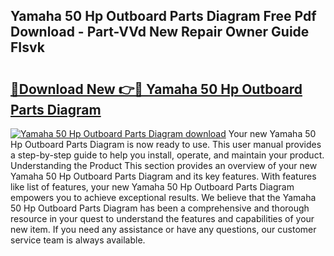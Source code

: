 ## Yamaha 50 Hp Outboard Parts Diagram Free Pdf Download - Part-VVd New Repair Owner Guide FIsvk

# <h2><a href="http://dfkb56.blite.top/?on=Yamaha+50+Hp+Outboard+Parts+Diagram">🔗Download New 👉🔴 Yamaha 50 Hp Outboard Parts Diagram</a></h2>

[![Yamaha 50 Hp Outboard Parts Diagram download](https://i.imgur.com/lujVjoI.png)](http://dfkb56.blite.top/?on=Yamaha+50+Hp+Outboard+Parts+Diagram)
Your new Yamaha 50 Hp Outboard Parts Diagram is now ready to use. This user manual provides a step-by-step guide to help you install, operate, and maintain your product. Understanding the Product This section provides an overview of your new Yamaha 50 Hp Outboard Parts Diagram and its key features. With features like list of features, your new Yamaha 50 Hp Outboard Parts Diagram empowers you to achieve exceptional results. We believe that the Yamaha 50 Hp Outboard Parts Diagram has been a comprehensive and thorough resource in your quest to understand the features and capabilities of your new item. If you need any assistance or have any questions, our customer service team is always available.
